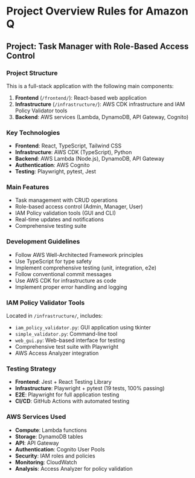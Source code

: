 # Project Overview Rules for Amazon Q

## Project: Task Manager with Role-Based Access Control

### Project Structure
This is a full-stack application with the following main components:

1. **Frontend** (`/frontend/`): React-based web application
2. **Infrastructure** (`/infrastructure/`): AWS CDK infrastructure and IAM Policy Validator tools
3. **Backend**: AWS services (Lambda, DynamoDB, API Gateway, Cognito)

### Key Technologies
- **Frontend**: React, TypeScript, Tailwind CSS
- **Infrastructure**: AWS CDK (TypeScript), Python
- **Backend**: AWS Lambda (Node.js), DynamoDB, API Gateway
- **Authentication**: AWS Cognito
- **Testing**: Playwright, pytest, Jest

### Main Features
- Task management with CRUD operations
- Role-based access control (Admin, Manager, User)
- IAM Policy validation tools (GUI and CLI)
- Real-time updates and notifications
- Comprehensive testing suite

### Development Guidelines
- Follow AWS Well-Architected Framework principles
- Use TypeScript for type safety
- Implement comprehensive testing (unit, integration, e2e)
- Follow conventional commit messages
- Use AWS CDK for infrastructure as code
- Implement proper error handling and logging

### IAM Policy Validator Tools
Located in `/infrastructure/`, includes:
- `iam_policy_validator.py`: GUI application using tkinter
- `simple_validator.py`: Command-line tool
- `web_gui.py`: Web-based interface for testing
- Comprehensive test suite with Playwright
- AWS Access Analyzer integration

### Testing Strategy
- **Frontend**: Jest + React Testing Library
- **Infrastructure**: Playwright + pytest (19 tests, 100% passing)
- **E2E**: Playwright for full application testing
- **CI/CD**: GitHub Actions with automated testing

### AWS Services Used
- **Compute**: Lambda functions
- **Storage**: DynamoDB tables
- **API**: API Gateway
- **Authentication**: Cognito User Pools
- **Security**: IAM roles and policies
- **Monitoring**: CloudWatch
- **Analysis**: Access Analyzer for policy validation
